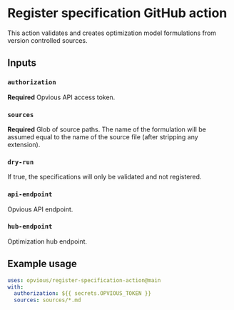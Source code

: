 # Register specification GitHub action

This action validates and creates optimization model formulations from version
controlled sources.

## Inputs

### `authorization`

**Required** Opvious API access token.

### `sources`

**Required** Glob of source paths. The name of the formulation will be assumed
equal to the name of the source file (after stripping any extension).

### `dry-run`

If true, the specifications will only be validated and not registered.

### `api-endpoint`

Opvious API endpoint.

### `hub-endpoint`

Optimization hub endpoint.

## Example usage

```yaml
uses: opvious/register-specification-action@main
with:
  authorization: ${{ secrets.OPVIOUS_TOKEN }}
  sources: sources/*.md
```
